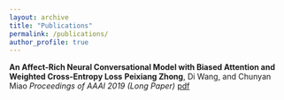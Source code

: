 ```yaml
---
layout: archive
title: "Publications"
permalink: /publications/
author_profile: true
---
```


**An Affect-Rich Neural Conversational Model with Biased Attention and Weighted Cross-Entropy Loss**
**Peixiang Zhong**, Di Wang, and Chunyan Miao
*Proceedings of AAAI 2019 (Long Paper)* [pdf](https://wvvw.aaai.org/ojs/index.php/AAAI/article/view/4740)
